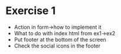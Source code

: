 # Exercise 1
* Action in form->how to implement it
* What to do with index html from ex1->ex2
* Put footer at the bottom of the screen
* Check the social icons in the footer